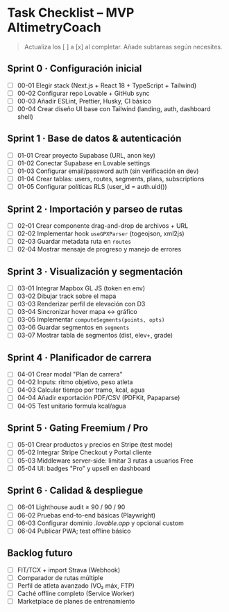 
# Task Checklist – MVP AltimetryCoach
> Actualiza los [ ] a [x] al completar. Añade subtareas según necesites.

## Sprint 0 · Configuración inicial
- [ ] 00-01 Elegir stack (Next.js + React 18 + TypeScript + Tailwind)
- [ ] 00-02 Configurar repo Lovable + GitHub sync
- [ ] 00-03 Añadir ESLint, Prettier, Husky, CI básico
- [ ] 00-04 Crear diseño UI base con Tailwind (landing, auth, dashboard shell)

## Sprint 1 · Base de datos & autenticación
- [ ] 01-01 Crear proyecto Supabase (URL, anon key)
- [ ] 01-02 Conectar Supabase en Lovable settings
- [ ] 01-03 Configurar email/password auth (sin verificación en dev)
- [ ] 01-04 Crear tablas: users, routes, segments, plans, subscriptions
- [ ] 01-05 Configurar políticas RLS (user_id = auth.uid())

## Sprint 2 · Importación y parseo de rutas
- [ ] 02-01 Crear componente drag-and-drop de archivos + URL
- [ ] 02-02 Implementar hook `useGPXParser` (togeojson, xml2js)
- [ ] 02-03 Guardar metadata ruta en `routes`
- [ ] 02-04 Mostrar mensaje de progreso y manejo de errores

## Sprint 3 · Visualización y segmentación
- [ ] 03-01 Integrar Mapbox GL JS (token en env)
- [ ] 03-02 Dibujar track sobre el mapa
- [ ] 03-03 Renderizar perfil de elevación con D3
- [ ] 03-04 Sincronizar hover mapa ↔ gráfico
- [ ] 03-05 Implementar `computeSegments(points, opts)`
- [ ] 03-06 Guardar segmentos en `segments`
- [ ] 03-07 Mostrar tabla de segmentos (dist, elev+, grade)

## Sprint 4 · Planificador de carrera
- [ ] 04-01 Crear modal "Plan de carrera"
- [ ] 04-02 Inputs: ritmo objetivo, peso atleta
- [ ] 04-03 Calcular tiempo por tramo, kcal, agua
- [ ] 04-04 Añadir exportación PDF/CSV (PDFKit, Papaparse)
- [ ] 04-05 Test unitario formula kcal/agua

## Sprint 5 · Gating Freemium / Pro
- [ ] 05-01 Crear productos y precios en Stripe (test mode)
- [ ] 05-02 Integrar Stripe Checkout y Portal cliente
- [ ] 05-03 Middleware server-side: limitar 3 rutas a usuarios Free
- [ ] 05-04 UI: badges "Pro" y upsell en dashboard

## Sprint 6 · Calidad & despliegue
- [ ] 06-01 Lighthouse audit ≥ 90 / 90 / 90
- [ ] 06-02 Pruebas end-to-end básicas (Playwright)
- [ ] 06-03 Configurar dominio *.lovable.app* y opcional custom
- [ ] 06-04 Publicar PWA; test offline básico

## Backlog futuro
- [ ] FIT/TCX + import Strava (Webhook)
- [ ] Comparador de rutas múltiple
- [ ] Perfil de atleta avanzado (VO₂ máx, FTP)
- [ ] Caché offline completo (Service Worker)
- [ ] Marketplace de planes de entrenamiento
